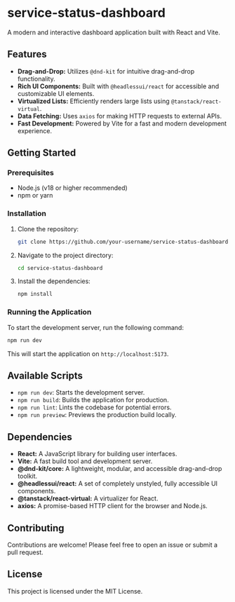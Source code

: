 # service-status-dashboard

A modern and interactive dashboard application built with React and Vite.

## Features

*   **Drag-and-Drop:** Utilizes `@dnd-kit` for intuitive drag-and-drop functionality.
*   **Rich UI Components:** Built with `@headlessui/react` for accessible and customizable UI elements.
*   **Virtualized Lists:** Efficiently renders large lists using `@tanstack/react-virtual`.
*   **Data Fetching:** Uses `axios` for making HTTP requests to external APIs.
*   **Fast Development:** Powered by Vite for a fast and modern development experience.

## Getting Started

### Prerequisites

*   Node.js (v18 or higher recommended)
*   npm or yarn

### Installation

1.  Clone the repository:
    ```bash
    git clone https://github.com/your-username/service-status-dashboard.git
    ```
2.  Navigate to the project directory:
    ```bash
    cd service-status-dashboard
    ```
3.  Install the dependencies:
    ```bash
    npm install
    ```

### Running the Application

To start the development server, run the following command:

```bash
npm run dev
```

This will start the application on `http://localhost:5173`.

## Available Scripts

*   `npm run dev`: Starts the development server.
*   `npm run build`: Builds the application for production.
*   `npm run lint`: Lints the codebase for potential errors.
*   `npm run preview`: Previews the production build locally.

## Dependencies

*   **React:** A JavaScript library for building user interfaces.
*   **Vite:** A fast build tool and development server.
*   **@dnd-kit/core:** A lightweight, modular, and accessible drag-and-drop toolkit.
*   **@headlessui/react:** A set of completely unstyled, fully accessible UI components.
*   **@tanstack/react-virtual:** A virtualizer for React.
*   **axios:** A promise-based HTTP client for the browser and Node.js.

## Contributing

Contributions are welcome! Please feel free to open an issue or submit a pull request.

## License

This project is licensed under the MIT License.
